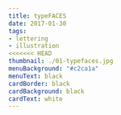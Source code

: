 ```yaml
---
title: typeFACES
date: 2017-01-30
tags:
- lettering
- illustration
<<<<<<< HEAD
thumbnail: ./01-typefaces.jpg
menuBackground: "#c2ca1a"
menuText: black
cardBorder: black
cardBackground: black
cardText: white
---
```

